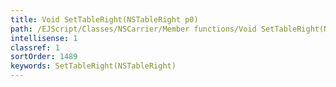 ```yaml
---
title: Void SetTableRight(NSTableRight p0)
path: /EJScript/Classes/NSCarrier/Member functions/Void SetTableRight(NSTableRight p_0)
intellisense: 1
classref: 1
sortOrder: 1489
keywords: SetTableRight(NSTableRight)
---
```





